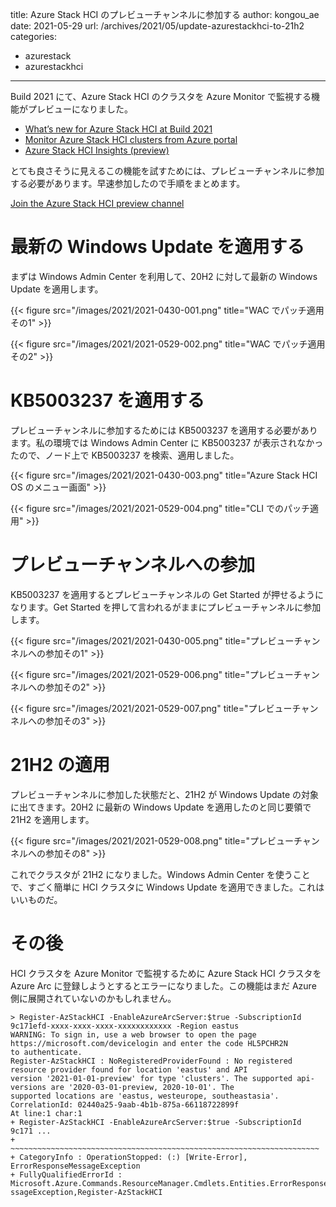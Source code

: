 title: Azure Stack HCI のプレビューチャンネルに参加する
author: kongou_ae
date: 2021-05-29
url: /archives/2021/05/update-azurestackhci-to-21h2
categories:
  - azurestack
  - azurestackhci
---

Build 2021 にて、Azure Stack HCI のクラスタを Azure Monitor で監視する機能がプレビューになりました。

- [What’s new for Azure Stack HCI at Build 2021](https://techcommunity.microsoft.com/t5/azure-stack-blog/what-s-new-for-azure-stack-hci-at-build-2021/ba-p/2384218)
- [Monitor Azure Stack HCI clusters from Azure portal](https://docs.microsoft.com/en-us/azure-stack/hci/manage/monitor-azure-portal)
- [Azure Stack HCI Insights (preview)](https://docs.microsoft.com/en-us/azure-stack/hci/manage/azure-stack-hci-insights)

とても良さそうに見えるこの機能を試すためには、プレビューチャンネルに参加する必要があります。早速参加したので手順をまとめます。

[Join the Azure Stack HCI preview channel](https://docs.microsoft.com/en-us/azure-stack/hci/manage/preview-channel)

# 最新の Windows Update を適用する

まずは Windows Admin Center を利用して、20H2 に対して最新の Windows Update を適用します。

{{< figure src="/images/2021/2021-0430-001.png" title="WAC でパッチ適用その1" >}}

{{< figure src="/images/2021/2021-0529-002.png" title="WAC でパッチ適用その2" >}}

# KB5003237 を適用する

プレビューチャンネルに参加するためには KB5003237 を適用する必要があります。私の環境では Windows Admin Center に KB5003237 が表示されなかったので、ノード上で KB5003237 を検索、適用しました。

{{< figure src="/images/2021/2021-0430-003.png" title="Azure Stack HCI OS のメニュー画面" >}}

{{< figure src="/images/2021/2021-0529-004.png" title="CLI でのパッチ適用" >}}

# プレビューチャンネルへの参加

KB5003237 を適用するとプレビューチャンネルの Get Started が押せるようになります。Get Started を押して言われるがままにプレビューチャンネルに参加します。

{{< figure src="/images/2021/2021-0430-005.png" title="プレビューチャンネルへの参加その1" >}}

{{< figure src="/images/2021/2021-0529-006.png" title="プレビューチャンネルへの参加その2" >}}

{{< figure src="/images/2021/2021-0529-007.png" title="プレビューチャンネルへの参加その3" >}}

# 21H2 の適用

プレビューチャンネルに参加した状態だと、21H2 が Windows Update の対象に出てきます。20H2 に最新の Windows Update を適用したのと同じ要領で 21H2 を適用します。

{{< figure src="/images/2021/2021-0529-008.png" title="プレビューチャンネルへの参加その8" >}}

これでクラスタが 21H2 になりました。Windows Admin Center を使うことで、すごく簡単に HCI クラスタに Windows Update を適用できました。これはいいものだ。

# その後

HCI クラスタを Azure Monitor で監視するために Azure Stack HCI クラスタを Azure Arc に登録しようとするとエラーになりました。この機能はまだ Azure 側に展開されていないのかもしれません。

```
> Register-AzStackHCI -EnableAzureArcServer:$true -SubscriptionId 9c171efd-xxxx-xxxx-xxxx-xxxxxxxxxxxx -Region eastus
WARNING: To sign in, use a web browser to open the page https://microsoft.com/devicelogin and enter the code HL5PCHR2N
to authenticate.
Register-AzStackHCI : NoRegisteredProviderFound : No registered resource provider found for location 'eastus' and API
version '2021-01-01-preview' for type 'clusters'. The supported api-versions are '2020-03-01-preview, 2020-10-01'. The
supported locations are 'eastus, westeurope, southeastasia'.
CorrelationId: 02440a25-9aab-4b1b-875a-66118722899f
At line:1 char:1
+ Register-AzStackHCI -EnableAzureArcServer:$true -SubscriptionId 9c171 ...
+ ~~~~~~~~~~~~~~~~~~~~~~~~~~~~~~~~~~~~~~~~~~~~~~~~~~~~~~~~~~~~~~~~~~~~~
+ CategoryInfo : OperationStopped: (:) [Write-Error], ErrorResponseMessageException
+ FullyQualifiedErrorId : Microsoft.Azure.Commands.ResourceManager.Cmdlets.Entities.ErrorResponses.ErrorResponseMe
ssageException,Register-AzStackHCI
```
